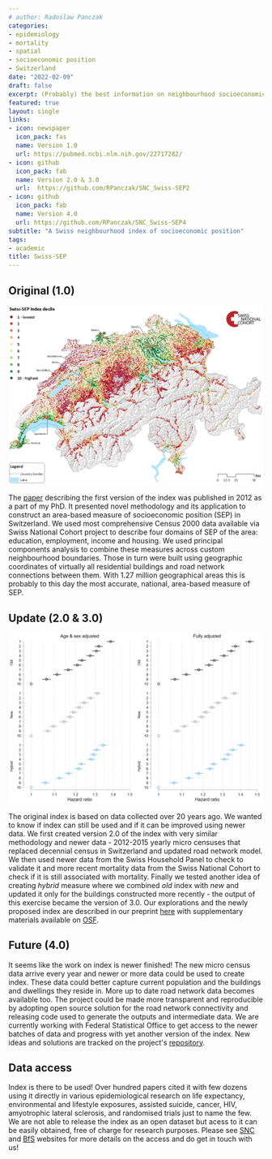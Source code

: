 ```yaml
---
# author: Radoslaw Panczak
categories:
- epidemiology
- mortality
- spatial
- socioeconomic position
- Switzerland
date: "2022-02-09"
draft: false
excerpt: (Probably) the best information on neighbourhood socioeconomic position in Switzerland.
featured: true
layout: single
links:
- icon: newspaper
  icon_pack: fas
  name: Version 1.0
  url: https://pubmed.ncbi.nlm.nih.gov/22717282/
- icon: github
  icon_pack: fab
  name: Version 2.0 & 3.0
  url:  https://github.com/RPanczak/SNC_Swiss-SEP2 
- icon: github
  icon_pack: fab
  name: Version 4.0
  url: https://github.com/RPanczak/SNC_Swiss-SEP4
subtitle: "A Swiss neighbourhood index of socioeconomic position"
tags:
- academic
title: Swiss-SEP
---
```


## Original (1.0)

![Swiss-SEP 1.0](sep1.png)

The [paper](https://pubmed.ncbi.nlm.nih.gov/22717282/) describing the first version of the index was published in 2012 as a part of my PhD. It presented novel methodology and its application to construct an area-based measure of socioeconomic position (SEP) in Switzerland. We used most comprehensive Census 2000 data available via Swiss National Cohort project to describe four domains of SEP of the area: education, employment, income and housing. We used principal components analysis to combine these measures across custom neighbourhood boundaries. Those in turn were built using geographic coordinates of virtually all residential buildings and road network connections between them. With 1.27 million geographical areas this is probably to this day the most accurate, national, area-based measure of SEP. 

## Update (2.0 & 3.0)

![Swiss-SEP 2.0 & 3.0](sep3.png)

The original index is based on data collected over 20 years ago. We wanted to know if index can still be used and if it can be improved using newer data. We first created version 2.0 of the index with very similar methodology and newer data - 2012-2015 yearly micro censuses that replaced decennial census in Switzerland and updated road network model. We then used newer data from the Swiss Household Panel to check to validate it and more recent mortality data from the Swiss National Cohort to check if it is still associated with mortality. Finally we tested another idea of creating *hybrid* measure where we combined *old* index with *new* and updated it only for the buildings constructed more recently - the output of this exercise became the version of 3.0. Our explorations and the newly proposed index are described in our preprint [here](https://osf.io/r8hz7/) with supplementary materials available on [OSF](https://osf.io/ncw9s/). 

## Future (4.0)

It seems like the work on index is newer finished! The new micro census data arrive every year and newer or more data could be used to create index. These data could better capture current population and the buildings and dwellings they reside in. More up to date road network data becomes available too. The project could be made more transparent and reproducible by adopting open source solution for the road network connectivity and releasing code used to generate the outputs and intermediate data. We are currently working with Federal Statistical Office to get access to the newer batches of data and progress with yet another version of the index. New ideas and solutions are tracked on the project's [repository](https://github.com/RPanczak/SNC_Swiss-SEP4/). 

## Data access

Index is there to be used! Over hundred papers cited it with few dozens using it directly in various epidemiological research on life expectancy, environmental and lifestyle exposures, assisted suicide, cancer, HIV, amyotrophic lateral sclerosis, and randomised trials just to name the few. We are not able to release the index as an open dataset but acess to it can be easily obtained, free of charge for research purposes. Please see  [SNC](https://www.swissnationalcohort.ch/data-and-access/) and [BfS](https://www.bfs.admin.ch/bfs/en/home/statistics/population/surveys/snc.html) websites for more details on the access and do get in touch with us!  